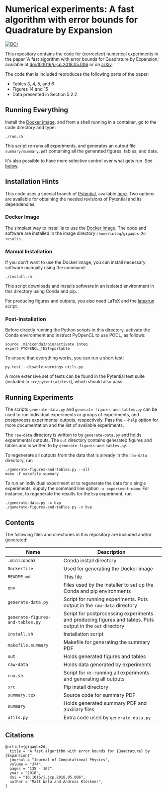# Numerical experiments: A fast algorithm with error bounds for Quadrature by Expansion

[![DOI](https://zenodo.org/badge/214558364.svg)](https://zenodo.org/badge/latestdoi/214558364)

This repository contains the code for (corrected) numerical experiments in the paper 'A fast
algorithm with error bounds for Quadrature by Expansion,' available at
[doi:10.1016/j.jcp.2018.05.006](https://doi.org/10.1016/j.jcp.2018.05.006) or on
[arXiv](https://arxiv.org/abs/1801.04070).

The code that is included reproduces the following parts of the paper:

* Tables 3, 4, 5, and 6
* Figures 14 and 15
* Data presented in Section 5.2.2

## Running Everything

Install the [Docker image](https://doi.org/10.5281/zenodo.3483367), and from a shell running in a
container, go to the code directory and type:
```
./run.sh
```
This script re-runs all experiments, and generates an output file
`summary/summary.pdf` containing all the generated figures, tables, and
data.

It's also possible to have more selective control over what gets run. See
[below](#running-experiments).

## Installation Hints

This code uses a special branch of
[Pytential](https://github.com/inducer/pytential), available
[here](https://github.com/mattwala/pytential/tree/fix-cost-model-for-2d-paper-code-v2).
Two options are available for obtaining the needed revisions of Pytential and
its dependencies.

### Docker Image

The simplest way to install is to use the
[Docker image](https://doi.org/10.5281/zenodo.3483367). The code
and software are installed in the image directory
`/home/inteq/gigaqbx-2d-results`.

### Manual Installation

If you don't want to use the Docker image, you can install necessary software
manually using the command:
```
./install.sh
```
This script downloads and installs software in an isolated environment in this
directory using Conda and pip.

For producing figures and outputs, you also need LaTeX and the
[latexrun](https://github.com/aclements/latexrun) script.

### Post-Installation

Before directly running the Python scripts in this directory, activate the
Conda environment and instruct PyOpenCL to use POCL, as follows:
```
source .miniconda3/bin/activate inteq
export PYOPENCL_TEST=portable
```

To ensure that everything works, you can run a short test:
```
py.test --disable-warnings utils.py
```

A more extensive set of tests can be found in the Pytential test suite (included
in `src/pytential/test`), which should also pass.

## Running Experiments

The scripts `generate-data.py` and `generate-figures-and-tables.py` can be used
to run individual experiments or groups of experiments, and postprocess
experimental outputs, respectively. Pass the `--help` option for more
documentation and the list of available experiments.

The `raw-data` directory is written to by `generate-data.py` and holds
experimental outputs. The `out` directory contains generated figures and tables
and is written to by `generate-figures-and-tables.py`.

To regenerate all outputs from the data that is already in the `raw-data`
directory, run

```
./generate-figures-and-tables.py --all
make -f makefile.summary
```

To run an individual experiment or to regenerate the data for a single
experiments, supply the command line option `-x experiment-name`. For instance, to
regenerate the results for the `bvp` experiment, run

```
./generate-data.py -x bvp
./generate-figures-and-tables.py -x bvp
```

## Contents

The following files and directories in this repository are included and/or
generated:

| Name | Description |
|----------------------------------|------------------------------------------------------------------------------------------------------------|
| `.miniconda3` | Conda install directory |
| `Dockerfile` | Used for generating the Docker image |
| `README.md` | This file |
| `env` | Files used by the installer to set up the Conda and pip environments |
| `generate-data.py` | Script for running experiments. Puts output in the `raw-data` directory |
| `generate-figures-and-tables.py` | Script for postprocessing experiments and producing figures and tables. Puts output in the `out` directory |
| `install.sh` | Installation script |
| `makefile.summary` | Makefile for generating the summary PDF |
| `out` | Holds generated figures and tables |
| `raw-data` | Holds data generated by experiments |
| `run.sh` | Script for re-running all experiments and generating all outputs |
| `src` | Pip install directory |
| `summary.tex` | Source code for summary PDF |
| `summary` | Holds generated summary PDF and auxiliary files |
| `utils.py` | Extra code used by `generate-data.py` |

## Citations

```
@article{gigaqbx2d,
  title = "A fast algorithm with error bounds for {Quadrature} by {Expansion}",
  journal = "Journal of Computational Physics",
  volume = "374",
  pages = "135 - 162",
  year = "2018",
  doi = "10.1016/j.jcp.2018.05.006",
  author = "Matt Wala and Andreas Klöckner",
}
```

